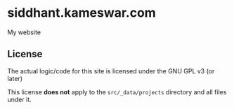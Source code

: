 # siddhant.kameswar.com

My website

## License

The actual logic/code for this site is licensed under the GNU GPL v3 (or later)

This license **does not** apply to the `src/_data/projects` directory and all files under it.
